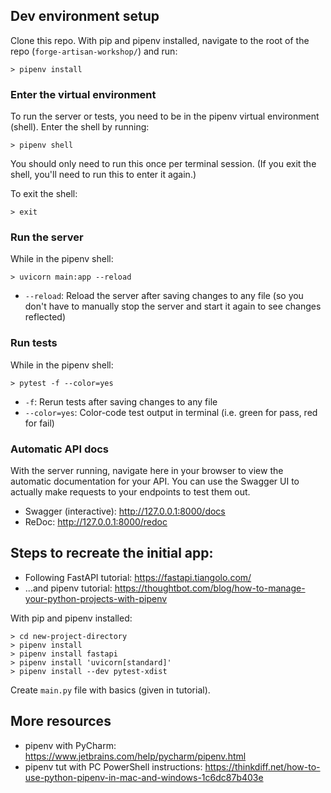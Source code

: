 ## Dev environment setup
Clone this repo. With pip and pipenv installed, navigate to the root of the repo (`forge-artisan-workshop/`) and run: 
```
> pipenv install
```

### Enter the virtual environment
To run the server or tests, you need to be in the pipenv virtual environment (shell). Enter the shell by running:
```
> pipenv shell
```
You should only need to run this once per terminal session. (If you exit the shell, you'll need to run this to enter it again.)

To exit the shell:
```
> exit
```

### Run the server
While in the pipenv shell:
```
> uvicorn main:app --reload
```
- `--reload`: Reload the server after saving changes to any file (so you don't have to manually stop the server and start it again to see changes reflected)

### Run tests
While in the pipenv shell:
```
> pytest -f --color=yes
```
- `-f`: Rerun tests after saving changes to any file
- `--color=yes`: Color-code test output in terminal (i.e. green for pass, red for fail)

### Automatic API docs
With the server running, navigate here in your browser to view the automatic documentation for your API. You can use the Swagger UI to actually make requests to your endpoints to test them out.
- Swagger (interactive): http://127.0.0.1:8000/docs
- ReDoc: http://127.0.0.1:8000/redoc

## Steps to recreate the initial app:
- Following FastAPI tutorial: https://fastapi.tiangolo.com/
- ...and pipenv tutorial: https://thoughtbot.com/blog/how-to-manage-your-python-projects-with-pipenv

With pip and pipenv installed:
```
> cd new-project-directory
> pipenv install
> pipenv install fastapi
> pipenv install 'uvicorn[standard]'
> pipenv install --dev pytest-xdist
```

Create `main.py` file with basics (given in tutorial).

## More resources
- pipenv with PyCharm: https://www.jetbrains.com/help/pycharm/pipenv.html
- pipenv tut with PC PowerShell instructions: https://thinkdiff.net/how-to-use-python-pipenv-in-mac-and-windows-1c6dc87b403e